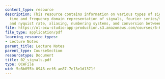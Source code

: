 ```yaml
---
content_type: resource
description: This resource contains information on various types of signals, LTI systems,
  time and frequency domain representation of signals, fourier series/tranform, sampling
  and nyquist rate, aliasing, numbering systems, and conversion between type of signals.
file: https://ol-ocw-studio-app-production.s3.amazonaws.com/courses/6-071j-introduction-to-electronics-signals-and-measurement-spring-2006/5e8b055b0946eef6ae877e13e1d1371f_02_signals.pdf
file_type: application/pdf
learning_resource_types:
- Lecture Notes
parent_title: Lecture Notes
parent_type: CourseSection
resourcetype: Document
title: 02_signals.pdf
type: OCWFile
uid: 5e8b055b-0946-eef6-ae87-7e13e1d1371f
---
```

